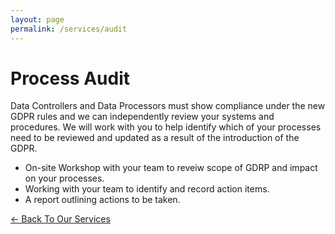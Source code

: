 ```yaml
---
layout: page
permalink: /services/audit
---
```


# Process Audit

Data Controllers and Data Processors must show compliance under the new GDPR rules and we can independently review your systems and procedures. We will work with you to help identify which of your processes need to be reviewed and updated as a result of the introduction of the GDPR.
* On-site Workshop with your team to reveiw scope of GDRP and impact on your processes.
* Working with your team to identify and record action items.
* A report outlining actions to be taken.

[<- Back To Our Services](../services)
